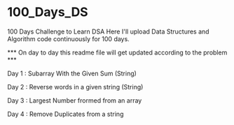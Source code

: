 # 100_Days_DS
100 Days Challenge to Learn DSA
Here I'll upload Data Structures and Algorithm code continuously for 100 days.

*** On day to day this readme file will get updated according to the problem ***

Day 1 : Subarray With the Given Sum (String)


Day 2 : Reverse words in a given string (String)


Day 3 : Largest Number frormed from an array


Day 4 : Remove Duplicates from a string
